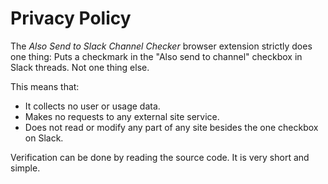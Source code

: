# Privacy Policy

The _Also Send to Slack Channel Checker_ browser extension strictly does one thing: Puts a checkmark in the "Also send to channel" checkbox in Slack threads. Not one thing else.

This means that:
- It collects no user or usage data.
- Makes no requests to any external site service.
- Does not read or modify any part of any site besides the one checkbox on Slack.

Verification can be done by reading the source code. It is very short and simple.
